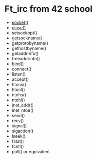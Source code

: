 # Ft_irc from 42 school

- [socket()](https://linux.die.net/man/2/socket)
- [close()](https://linux.die.net/man/2/close)
- setsockopt()
- getsockname()
- getprotobyname()
- gethostbyname()
- getaddrinfo()
- freeaddrinfo()
- bind()
- connect()
- listen()
- accept()
- htons()
- htonl()
- ntohs()
- ntohl()
- inet_addr()
- inet_ntoa()
- send()
- recv()
- signal()
- sigaction()
- lseek()
- fstat()
- fcntl()
- poll() or equivalent
